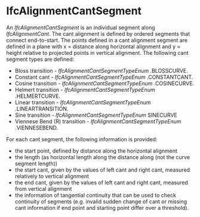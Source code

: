 IfcAlignmentCantSegment
=======================

An _IfcAlignmentCantSegment_ is an individual segment along _IfcAlignmentCant_.
The cant alignment is defined by ordered segments that connect end-to-start. The points defined in a cant alignment segment are defined in a plane with x = distance along horizontal alignment and y = height relative to projected points in vertical alignment. 
The following cant segment types are defined:

* Bloss transition - _IfcAlignmentCantSegmentTypeEnum_ .BLOSSCURVE.
* Constant cant - _IfcAlignmentCantSegmentTypeEnum_ .CONSTANTCANT.
* Cosine transition - _IfcAlignmentCantSegmentTypeEnum_ .COSINECURVE.
* Helmert transition - _IfcAlignmentCantSegmentTypeEnum_ .HELMERTCURVE.
* Linear transition - _IfcAlignmentCantSegmentTypeEnum_ .LINEARTRANSITION.
* Sine transition - _IfcAlignmentCantSegmentTypeEnum_ SINECURVE
* Viennese Bend (R) transition - _IfcAlignmentCantSegmentTypeEnum_ .VIENNESEBEND.


For each cant segment, the following information is provided:
* the start point, defined by distance along the horizontal alignment
* the length (as horizontal length along the distance along (not the curve segment length))
* the start cant, given by the values of left cant and right cant, measured relatively to vertical alignment
* the end cant, given by the values of left cant and right cant, measured from vertical alignment
* the information of tangential continuity that can be used to check continuity of segments (e.g. invalid sudden change of cant or missing cant information if end point and starting point differ over a threshold).
